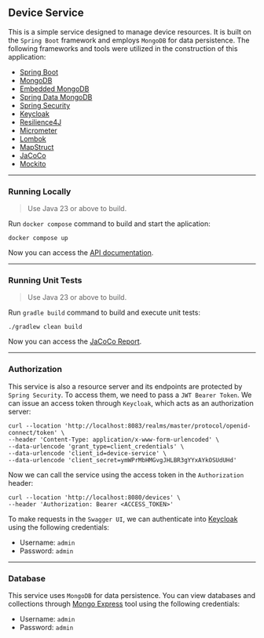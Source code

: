 Device Service
---

This is a simple service designed to manage device resources. It is built on the `Spring Boot` framework and employs
`MongoDB` for data persistence. The following frameworks and tools were utilized in the construction of this
application:

- [Spring Boot](https://docs.spring.io/spring-boot/index.html)
- [MongoDB](https://www.mongodb.com/docs/)
- [Embedded MongoDB](https://github.com/flapdoodle-oss/de.flapdoodle.embed.mongo.spring/tree/spring-3.x.x)
- [Spring Data MongoDB](https://docs.spring.io/spring-data/mongodb/reference/)
- [Spring Security](https://docs.spring.io/spring-security/reference/index.html)
- [Keycloak](https://www.keycloak.org/documentation)
- [Resilience4J](https://github.com/resilience4j/resilience4j)
- [Micrometer](https://docs.micrometer.io/tracing/reference/)
- [Lombok](https://projectlombok.org/)
- [MapStruct](https://mapstruct.org/documentation/stable/reference/html/)
- [JaCoCo](https://www.eclemma.org/jacoco/)
- [Mockito](https://site.mockito.org/)

---

### Running Locally

> Use Java 23 or above to build.

Run `docker compose` command to build and start the aplication:

```shell
docker compose up
```

Now you can access the [API documentation](http://localhost:8080/swagger-ui/index.html).

---

### Running Unit Tests

> Use Java 23 or above to build.

Run `gradle build` command to build and execute unit tests:

```shell
./gradlew clean build
```

Now you can access the [JaCoCo Report](build/reports/jacoco/test/html/index.html).

---

### Authorization

This service is also a resource server and its endpoints are protected by `Spring Security`. To access them, we need to
pass a `JWT Bearer Token`. We can issue an access token through `Keycloak`, which acts as an authorization server:

```shell
curl --location 'http://localhost:8083/realms/master/protocol/openid-connect/token' \
--header 'Content-Type: application/x-www-form-urlencoded' \
--data-urlencode 'grant_type=client_credentials' \
--data-urlencode 'client_id=device-service' \
--data-urlencode 'client_secret=ymWPrMbHMGvgJHLBR3gYYxAYkOSUdUHd'
```

Now we can call the service using the access token in the `Authorization` header:

```shell
curl --location 'http://localhost:8080/devices' \
--header 'Authorization: Bearer <ACCESS_TOKEN>'
```

To make requests in the `Swagger UI`, we can authenticate into [Keycloak](http://localhost:8083) using the following
credentials:

- Username: `admin`
- Password: `admin`

---

### Database

This service uses `MongoDB` for data persistence. You can view databases and collections
through [Mongo Express](http://localhost:8082) tool using the following credentials:

- Username: `admin`
- Password: `admin`
